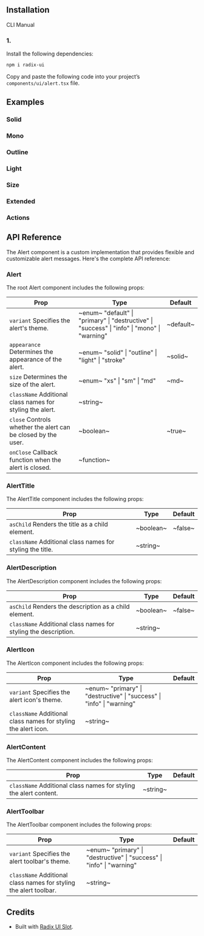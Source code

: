 ## Installation

CLI
Manual

### 1.

Install the following dependencies:

```bash
npm i radix-ui
```

Copy and paste the following code into your project’s `components/ui/alert.tsx` file.

## Examples

### Solid

### Mono

### Outline

### Light

### Size

### Extended

### Actions

## API Reference

The Alert component is a custom implementation that provides flexible and customizable alert messages. Here's the complete API reference:

### Alert

The root Alert component includes the following props:

| **Prop**                                                      | **Type**                                                                                     | **Default** |
| ------------------------------------------------------------- | -------------------------------------------------------------------------------------------- | ----------- |
| `variant` Specifies the alert's theme.                        | ~enum~ "default" \| "primary" \| "destructive" \| "success" \| "info" \| "mono" \| "warning" | ~default~   |
| `appearance` Determines the appearance of the alert.          | ~enum~ "solid" \| "outline" \| "light" \| "stroke"                                           | ~solid~     |
| `size` Determines the size of the alert.                      | ~enum~ "xs" \| "sm" \| "md"                                                                  | ~md~        |
| `className` Additional class names for styling the alert.     | ~string~                                                                                     |             |
| `close` Controls whether the alert can be closed by the user. | ~boolean~                                                                                    | ~true~      |
| `onClose` Callback function when the alert is closed.         | ~function~                                                                                   |             |

### AlertTitle

The AlertTitle component includes the following props:

| **Prop**                                                  | **Type**  | **Default** |
| --------------------------------------------------------- | --------- | ----------- |
| `asChild` Renders the title as a child element.           | ~boolean~ | ~false~     |
| `className` Additional class names for styling the title. | ~string~  |             |

### AlertDescription

The AlertDescription component includes the following props:

| **Prop**                                                        | **Type**  | **Default** |
| --------------------------------------------------------------- | --------- | ----------- |
| `asChild` Renders the description as a child element.           | ~boolean~ | ~false~     |
| `className` Additional class names for styling the description. | ~string~  |             |

### AlertIcon

The AlertIcon component includes the following props:

| **Prop**                                                       | **Type**                                                              | **Default** |
| -------------------------------------------------------------- | --------------------------------------------------------------------- | ----------- |
| `variant` Specifies the alert icon's theme.                    | ~enum~ "primary" \| "destructive" \| "success" \| "info" \| "warning" |             |
| `className` Additional class names for styling the alert icon. | ~string~                                                              |             |

### AlertContent

The AlertContent component includes the following props:

| **Prop**                                                          | **Type** | **Default** |
| ----------------------------------------------------------------- | -------- | ----------- |
| `className` Additional class names for styling the alert content. | ~string~ |             |

### AlertToolbar

The AlertToolbar component includes the following props:

| **Prop**                                                          | **Type**                                                              | **Default** |
| ----------------------------------------------------------------- | --------------------------------------------------------------------- | ----------- |
| `variant` Specifies the alert toolbar's theme.                    | ~enum~ "primary" \| "destructive" \| "success" \| "info" \| "warning" |             |
| `className` Additional class names for styling the alert toolbar. | ~string~                                                              |             |

## Credits

- Built with [Radix UI Slot](https://www.radix-ui.com/primitives/docs/utilities/slot).
